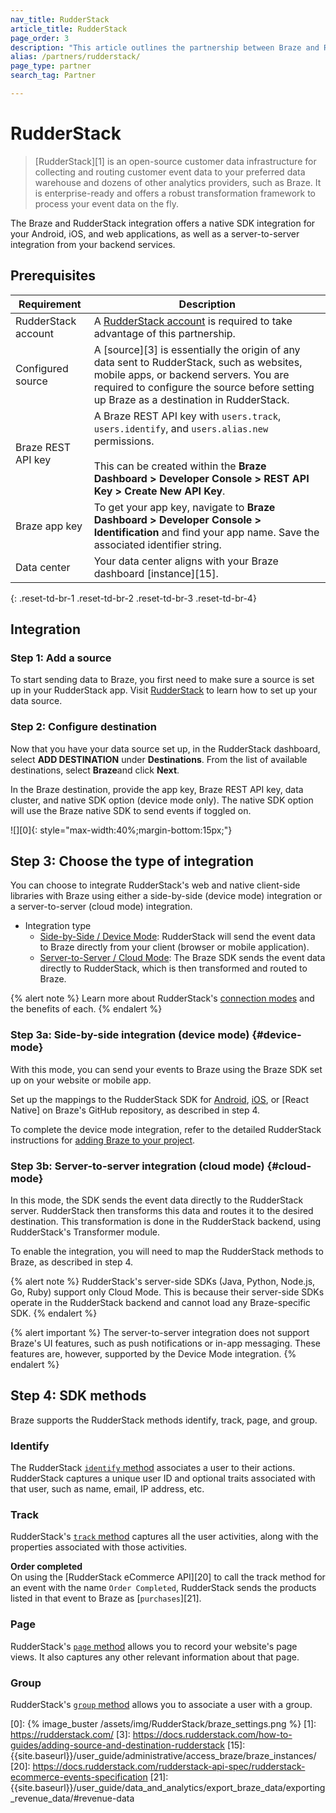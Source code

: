```yaml
---
nav_title: RudderStack
article_title: RudderStack
page_order: 3
description: "This article outlines the partnership between Braze and RudderStack, an open-source customer data infrastructure that offers a seamless Braze integration for your Android, iOS, and web applications. With RudderStack, you can now send your in-app customer event data directly to Braze for contextual analysis."
alias: /partners/rudderstack/
page_type: partner
search_tag: Partner

---
```


# RudderStack

> [RudderStack][1] is an open-source customer data infrastructure for collecting and routing customer event data to your preferred data warehouse and dozens of other analytics providers, such as Braze. It is enterprise-ready and offers a robust transformation framework to process your event data on the fly.

The Braze and RudderStack integration offers a native SDK integration for your Android, iOS, and web applications, as well as a server-to-server integration from your backend services.

## Prerequisites

| Requirement | Description |
| --- | --- |
| RudderStack account | A [RudderStack account](https://app.rudderstack.com/) is required to take advantage of this partnership. |
| Configured source | A [source][3] is essentially the origin of any data sent to RudderStack, such as websites, mobile apps, or backend servers. You are required to configure the source before setting up Braze as a destination in RudderStack. |
| Braze REST API key | A Braze REST API key with `users.track`, `users.identify`, and `users.alias.new` permissions.<br><br>This can be created within the **Braze Dashboard > Developer Console > REST API Key > Create New API Key**. |
| Braze app key | To get your app key, navigate to **Braze Dashboard > Developer Console > Identification** and find your app name. Save the associated identifier string.
| Data center | Your data center aligns with your Braze dashboard [instance][15].  |
{: .reset-td-br-1 .reset-td-br-2 .reset-td-br-3  .reset-td-br-4}

## Integration

### Step 1: Add a source

To start sending data to Braze, you first need to make sure a source is set up in your RudderStack app. Visit [RudderStack](https://rudderstack.com/docs/connections/adding-source-and-destination-rudderstack/) to learn how to set up your data source.

### Step 2: Configure destination

Now that you have your data source set up, in the RudderStack dashboard, select **ADD DESTINATION** under **Destinations**. From the list of available destinations, select **Braze**and click **Next**.

In the Braze destination, provide the app key, Braze REST API key, data cluster, and native SDK option (device mode only). The native SDK option will use the Braze native SDK to send events if toggled on. 

![][0]{: style="max-width:40%;margin-bottom:15px;"}

## Step 3: Choose the type of integration

You can choose to integrate RudderStack's web and native client-side libraries with Braze using either a side-by-side (device mode) integration or a server-to-server (cloud mode) integration.

- Integration type
  - [Side-by-Side / Device Mode](#device-mode): RudderStack will send the event data to Braze directly from your client (browser or mobile application).
  - [Server-to-Server / Cloud Mode](#cloud-mode): The Braze SDK sends the event data directly to RudderStack, which is then transformed and routed to Braze.

{% alert note %} 
Learn more about RudderStack's [connection modes](https://rudderstack.com/docs/connections/rudderstack-connection-modes/) and the benefits of each.
{% endalert %}

### Step 3a: Side-by-side integration (device mode) {#device-mode}

With this mode, you can send your events to Braze using the Braze SDK set up on your website or mobile app.

Set up the mappings to the RudderStack SDK for [Android](https://github.com/rudderlabs/rudder-integration-braze-android), [iOS](https://github.com/rudderlabs/rudder-integration-braze-ios), or [React Native] on Braze's GitHub repository, as described in step 4. 

To complete the device mode integration, refer to the detailed RudderStack instructions for [adding Braze to your project](https://rudderstack.com/docs/destinations/marketing/braze/#adding-device-mode-integration).

### Step 3b: Server-to-server integration (cloud mode) {#cloud-mode}

In this mode, the SDK sends the event data directly to the RudderStack server. RudderStack then transforms this data and routes it to the desired destination. This transformation is done in the RudderStack backend, using RudderStack's Transformer module.

To enable the integration, you will need to map the RudderStack methods to Braze, as described in step 4.

{% alert note %} 
RudderStack's server-side SDKs (Java, Python, Node.js, Go, Ruby) support only Cloud Mode. This is because their server-side SDKs operate in the RudderStack backend and cannot load any Braze-specific SDK. 
{% endalert %}

{% alert important %} The server-to-server integration does not support Braze's UI features, such as push notifications or in-app messaging. These features are, however, supported by the Device Mode integration. 
{% endalert %}

## Step 4: SDK methods

Braze supports the RudderStack methods identify, track, page, and group.

### Identify

The RudderStack [`identify` method](https://rudderstack.com/docs/destinations/marketing/braze/#identify) associates a user to their actions. RudderStack captures a unique user ID and optional traits associated with that user, such as name, email, IP address, etc.

### Track

RudderStack's [`track` method](https://rudderstack.com/docs/destinations/marketing/braze/#track) captures all the user activities, along with the properties associated with those activities.

**Order completed**<br>
On using the [RudderStack eCommerce API][20] to call the track method for an event with the name `Order Completed`, RudderStack sends the products listed in that event to Braze as [`purchases`][21].

### Page

RudderStack's [`page` method](https://rudderstack.com/docs/destinations/marketing/braze/#page) allows you to record your website's page views. It also captures any other relevant information about that page.

### Group

RudderStack's [`group` method](https://rudderstack.com/docs/destinations/marketing/braze/#group) allows you to associate a user with a group.

[0]: {% image_buster /assets/img/RudderStack/braze_settings.png %}
[1]: https://rudderstack.com/
[3]: https://docs.rudderstack.com/how-to-guides/adding-source-and-destination-rudderstack
[15]: {{site.baseurl}}/user_guide/administrative/access_braze/braze_instances/
[20]: https://docs.rudderstack.com/rudderstack-api-spec/rudderstack-ecommerce-events-specification
[21]: {{site.baseurl}}/user_guide/data_and_analytics/export_braze_data/exporting_revenue_data/#revenue-data